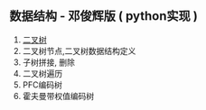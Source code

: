 数据结构 - 邓俊辉版 ( python实现 )
-----------

1. [二叉树]() 
  1. 二叉树节点,二叉树数据结构定义  
  2. 子树拼接, 删除
  3. 二叉树遍历
  3. PFC编码树
  4. 霍夫曼带权值编码树
